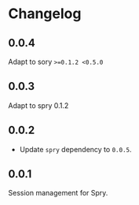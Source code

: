 # Changelog

## 0.0.4

Adapt to sory `>=0.1.2 <0.5.0`

## 0.0.3

Adapt to spry 0.1.2

## 0.0.2

- Update `spry` dependency to `0.0.5`.

## 0.0.1

Session management for Spry.
